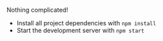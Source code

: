 Nothing complicated!

* Install all project dependencies with `npm install`
* Start the development server with `npm start`

